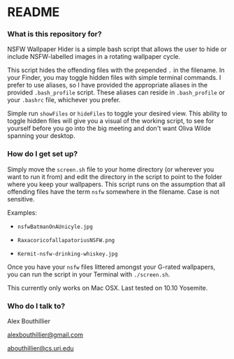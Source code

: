 # README #

### What is this repository for? ###

NSFW Wallpaper Hider is a simple bash script that allows
the user to hide or include NSFW-labelled images in a
rotating wallpaper cycle.

This script hides the offending files with the prepended `.`
in the filename. In your Finder, you may toggle hidden files
with simple terminal commands. I prefer to use aliases, so
I have provided the appropriate aliases in the provided
`.bash_profile` script. These aliases can reside in `.bash_profile`
or your `.bashrc` file, whichever you prefer.

Simple run `showFiles` or `hideFiles` to toggle your desired view. This ability to toggle
hidden files will give you a visual of the working script, to see for yourself before you
go into the big meeting and don't want Oliva Wilde spanning your desktop.

### How do I get set up? ###

Simply move the `screen.sh` file to your home directory
(or wherever you want to run it from) and edit the directory
in the script to point to the folder where you keep your
wallpapers. This script runs on the assumption that all
offending files have the term `nsfw` somewhere in the
filename. Case is not sensitive.

Examples:

- `nsfwBatmanOnAUnicyle.jpg`

- `RaxacoricofallapatoriusNSFW.png`

- `Kermit-nsfw-drinking-whiskey.jpg`


Once you have your `nsfw` files littered amongst your G-rated wallpapers,
you can run the script in your Terminal with `./screen.sh`.

This currently only works on Mac OSX. Last tested on 10.10 Yosemite.

### Who do I talk to? ###

Alex Bouthillier

alexbouthillier@gmail.com

abouthillier@cs.uri.edu